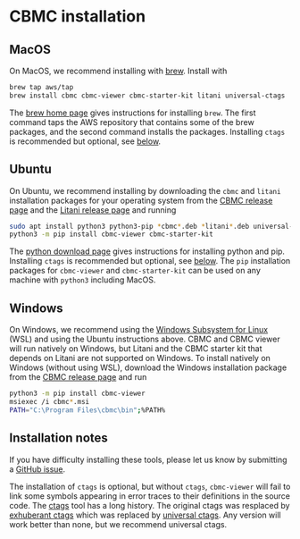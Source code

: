# CBMC installation

## MacOS

On MacOS, we recommend installing with [brew](https://brew.sh/). Install with

```bash
brew tap aws/tap
brew install cbmc cbmc-viewer cbmc-starter-kit litani universal-ctags
```

The [brew home page](https://brew.sh/) gives instructions for
installing `brew`. The first command taps the AWS repository that
contains some of the brew packages, and the second command installs the
packages. Installing `ctags` is recommended but optional, see
[below](#installation-notes).

## Ubuntu

On Ubuntu, we recommend installing by downloading the `cbmc` and `litani`
installation packages for your operating system from the
[CBMC release page](https://github.com/diffblue/cbmc/releases/latest) and the
[Litani release page](https://github.com/awslabs/aws-build-accumulator/releases/latest)
and running
```bash
sudo apt install python3 python3-pip *cbmc*.deb *litani*.deb universal-ctags
python3 -m pip install cbmc-viewer cbmc-starter-kit
```

The [python download page](https://www.python.org/downloads/)
gives instructions for installing python and pip.
Installing `ctags` is recommended but optional, see
[below](#installation-notes). The `pip` installation packages for
`cbmc-viewer` and `cbmc-starter-kit` can be used on any machine with
`python3` including MacOS.

## Windows

On Windows, we recommend using the [Windows Subsystem for Linux](
https://docs.microsoft.com/en-us/windows/wsl/) (WSL) and using
the Ubuntu instructions above.  CBMC and CBMC viewer
will run natively on Windows, but Litani and the CBMC starter kit
that depends on Litani are not supported on Windows.
To install natively on Windows (without using WSL),
download the Windows installation package from the
[CBMC release page](https://github.com/diffblue/cbmc/releases/latest) and
run
```bash
python3 -m pip install cbmc-viewer
msiexec /i cbmc*.msi
PATH="C:\Program Files\cbmc\bin";%PATH%
```

## Installation notes

If you have difficulty installing these tools, please let us know
by submitting a
[GitHub issue](https://github.com/model-checking/cbmc-training/issues).

The installation of `ctags` is optional, but without `ctags`, `cbmc-viewer`
will fail to link some symbols appearing in error traces to their
definitions in the source code.
The [ctags](https://en.wikipedia.org/wiki/Ctags) tool has a long history.
The original ctags was resplaced by
[exhuberant ctags](http://ctags.sourceforge.net/) which was replaced by
[universal ctags](https://github.com/universal-ctags/ctags).
Any version will work better than none, but we recommend universal ctags.
